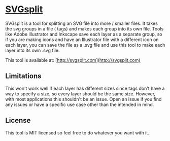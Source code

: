 # [SVGsplit](http://svgsplit.com)

SVGsplit is a tool for splitting an SVG file into more / smaller files. It takes
the svg groups in a file (<g> tags) and makes each group into its own file.
Tools like Adobe Illustrator and Inkscape save each layer as a separate group,
so if you are making icons and have an Illustrator file with a different icon
on each layer, you can save the file as a .svg file and use this tool to make
each layer into its own .svg file.

This tool is available at: [http://svgsplit.com](http://svgsplit.com)

## Limitations

This won't work well if each layer has different sizes since <g> tags don't have
a way to specify a size, so every layer should be the same size. However, with
most applications this shouldn't be an issue. Open an issue if you find any
issues or have a specific use case other than the intended in mind.

## License

This tool is MIT licensed so feel free to do whatever you want with it.
